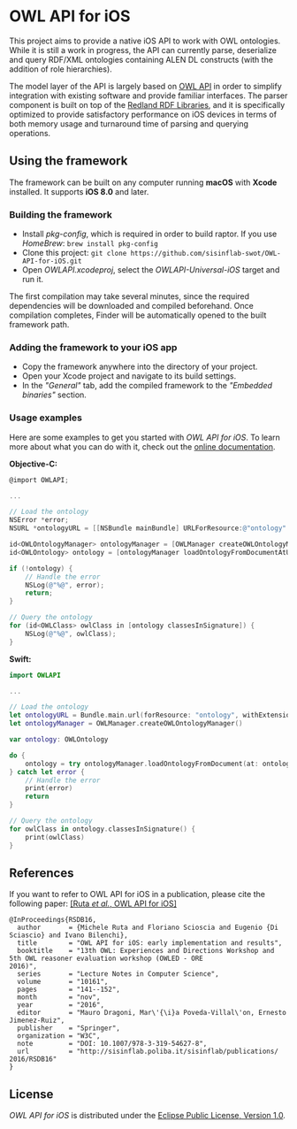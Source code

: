 # OWL API for iOS

This project aims to provide a native iOS API to work with OWL ontologies. While it is still a work in progress, the API can currently parse, deserialize and query RDF/XML ontologies containing ALEN DL constructs (with the addition of role hierarchies).

The model layer of the API is largely based on [OWL API](http://owlcs.github.io/owlapi) in order to simplify integration with existing software and provide familiar interfaces. The parser component is built on top of the [Redland RDF Libraries](http://librdf.org), and it is specifically optimized to provide satisfactory performance on iOS devices in terms of both memory usage and turnaround time of parsing and querying operations.

## Using the framework

The framework can be built on any computer running **macOS** with **Xcode** installed. It supports **iOS 8.0** and later.

### Building the framework

- Install *pkg-config*, which is required in order to build raptor. If you use *HomeBrew*: `brew install pkg-config`
- Clone this project: `git clone https://github.com/sisinflab-swot/OWL-API-for-iOS.git`
- Open *OWLAPI.xcodeproj*, select the *OWLAPI-Universal-iOS* target and run it.

The first compilation may take several minutes, since the required dependencies will be downloaded and compiled beforehand. Once compilation completes, Finder will be automatically opened to the built framework path.

### Adding the framework to your iOS app

- Copy the framework anywhere into the directory of your project.
- Open your Xcode project and navigate to its build settings.
- In the *"General"* tab, add the compiled framework to the *"Embedded binaries"* section.

### Usage examples

Here are some examples to get you started with *OWL API for iOS*. To learn more about what you can do with it, check out the [online documentation](https://sisinflab-swot.github.io/OWL-API-for-iOS/).

**Objective-C:**

```objective-c
@import OWLAPI;

...

// Load the ontology
NSError *error;
NSURL *ontologyURL = [[NSBundle mainBundle] URLForResource:@"ontology" withExtension:@"owl"];

id<OWLOntologyManager> ontologyManager = [OWLManager createOWLOntologyManager];
id<OWLOntology> ontology = [ontologyManager loadOntologyFromDocumentAtURL:ontologyURL error:&error];

if (!ontology) {
    // Handle the error
    NSLog(@"%@", error);
    return;
}

// Query the ontology
for (id<OWLClass> owlClass in [ontology classesInSignature]) {
    NSLog(@"%@", owlClass);
}
```

**Swift:**

```swift
import OWLAPI

...

// Load the ontology
let ontologyURL = Bundle.main.url(forResource: "ontology", withExtension: "owl")!
let ontologyManager = OWLManager.createOWLOntologyManager()

var ontology: OWLOntology

do {
    ontology = try ontologyManager.loadOntologyFromDocument(at: ontologyURL)
} catch let error {
    // Handle the error
    print(error)
    return
}

// Query the ontology
for owlClass in ontology.classesInSignature() {
    print(owlClass)
}
```

## References

If you want to refer to OWL API for iOS in a publication, please cite the following paper: [[Ruta *et al.*, OWL API for iOS]](http://sisinflab.poliba.it/publications/2016/RSDB16/)

```
@InProceedings{RSDB16,
  author       = {Michele Ruta and Floriano Scioscia and Eugenio {Di Sciascio} and Ivano Bilenchi},
  title        = "OWL API for iOS: early implementation and results",
  booktitle    = "13th OWL: Experiences and Directions Workshop and
5th OWL reasoner evaluation workshop (OWLED - ORE
2016)",
  series       = "Lecture Notes in Computer Science",
  volume       = "10161",
  pages        = "141--152",
  month        = "nov",
  year         = "2016",
  editor       = "Mauro Dragoni, Mar\'{\i}a Poveda-Villal\'on, Ernesto
Jimenez-Ruiz",
  publisher    = "Springer",
  organization = "W3C",
  note         = "DOI: 10.1007/978-3-319-54627-8",
  url          = "http://sisinflab.poliba.it/sisinflab/publications/
2016/RSDB16"
}
```

## License

*OWL API for iOS* is distributed under the [Eclipse Public License, Version 1.0](https://www.eclipse.org/legal/epl-v10.html).
